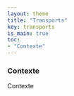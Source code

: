 ```yaml
---
layout: theme
title: "Transports"
key: transports
is_main: true
toc:
- "Contexte"
---
```


### Contexte
Contexte
